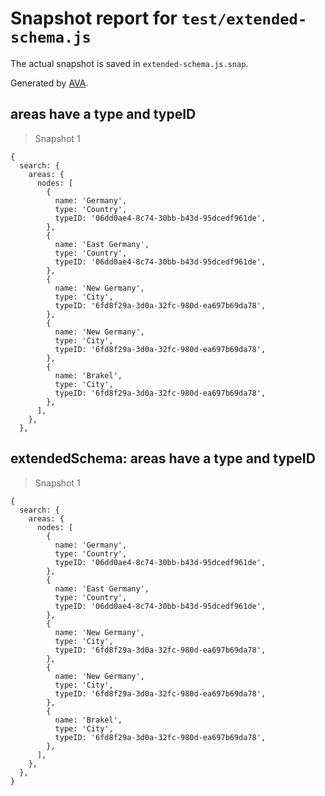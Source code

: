 # Snapshot report for `test/extended-schema.js`

The actual snapshot is saved in `extended-schema.js.snap`.

Generated by [AVA](https://ava.li).

## areas have a type and typeID

> Snapshot 1

    {
      search: {
        areas: {
          nodes: [
            {
              name: 'Germany',
              type: 'Country',
              typeID: '06dd0ae4-8c74-30bb-b43d-95dcedf961de',
            },
            {
              name: 'East Germany',
              type: 'Country',
              typeID: '06dd0ae4-8c74-30bb-b43d-95dcedf961de',
            },
            {
              name: 'New Germany',
              type: 'City',
              typeID: '6fd8f29a-3d0a-32fc-980d-ea697b69da78',
            },
            {
              name: 'New Germany',
              type: 'City',
              typeID: '6fd8f29a-3d0a-32fc-980d-ea697b69da78',
            },
            {
              name: 'Brakel',
              type: 'City',
              typeID: '6fd8f29a-3d0a-32fc-980d-ea697b69da78',
            },
          ],
        },
      },
    

## extendedSchema: areas have a type and typeID

> Snapshot 1

    {
      search: {
        areas: {
          nodes: [
            {
              name: 'Germany',
              type: 'Country',
              typeID: '06dd0ae4-8c74-30bb-b43d-95dcedf961de',
            },
            {
              name: 'East Germany',
              type: 'Country',
              typeID: '06dd0ae4-8c74-30bb-b43d-95dcedf961de',
            },
            {
              name: 'New Germany',
              type: 'City',
              typeID: '6fd8f29a-3d0a-32fc-980d-ea697b69da78',
            },
            {
              name: 'New Germany',
              type: 'City',
              typeID: '6fd8f29a-3d0a-32fc-980d-ea697b69da78',
            },
            {
              name: 'Brakel',
              type: 'City',
              typeID: '6fd8f29a-3d0a-32fc-980d-ea697b69da78',
            },
          ],
        },
      },
    }